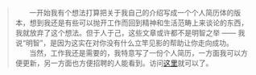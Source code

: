 <!--begin
"title":"About me",
"subtitle":"A knight of The Republic",
"bgphoto":"#f60",
"publishtime":"2015/12/31",
"category":"",
"preview":""
end-->

>   &#160; &#160; &#160; &#160;一开始我有个想法打算把关于我自己的介绍写成一个个人简历体的版本，想到我还是有些可以抛开工作而回到精神和生活范畴上来谈论的东西，我就放弃了这个想法。但于人于己，这些文章或许都不是明智之举 —— 我说“明智”，是因为这实在对你没有什么立竿见影的帮助让你走向成功。   
>   &#160; &#160; &#160; &#160;当然，工作我还是需要的，我特意写了一份个人简历，一方面我可以方便更新，另一方面也方便招聘的人能看到。访问[这里]()就可以了。


#### 